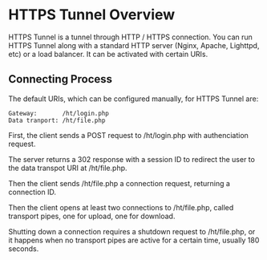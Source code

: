 HTTPS Tunnel Overview
=====================

HTTPS Tunnel is a tunnel through HTTP / HTTPS connection. You can run HTTPS
Tunnel along with a standard HTTP server (Nginx, Apache, Lighttpd, etc) or a
load balancer. It can be activated with certain URIs.

Connecting Process
------------------

The default URIs, which can be configured manually, for HTTPS Tunnel are:

    Gateway:       /ht/login.php
    Data tranport: /ht/file.php

First, the client sends a POST request to /ht/login.php with authenciation
request.

The server returns a 302 response with a session ID to redirect the user to the
data transpot URI at /ht/file.php.

Then the client sends /ht/file.php a connection request, returning a
connection ID.

Then the client opens at least two connections to /ht/file.php, called
transport pipes, one for upload, one for download.

Shutting down a connection requires a shutdown request to /ht/file.php, or it
happens when no transport pipes are active for a certain time, usually 180
seconds.
